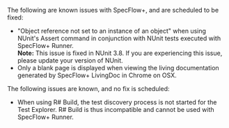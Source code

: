 The following are known issues with SpecFlow+, and are scheduled to be fixed:

* "Object reference not set to an instance of an object" when using NUnit's Assert command in conjunction with NUnit tests executed with SpecFlow+ Runner.   
  **Note:** This issue is fixed in NUnit 3.8. If you are experiencing this issue, please update your version of NUnit.
* Only a blank page is displayed when viewing the living documentation generated by SpecFlow+ LivingDoc in Chrome on OSX.


The following issues are known, and no fix is scheduled:

* When using R# Build, the test discovery process is not started for the Test Explorer. R# Build is thus incompatible and cannot be used with SpecFlow+ Runner.